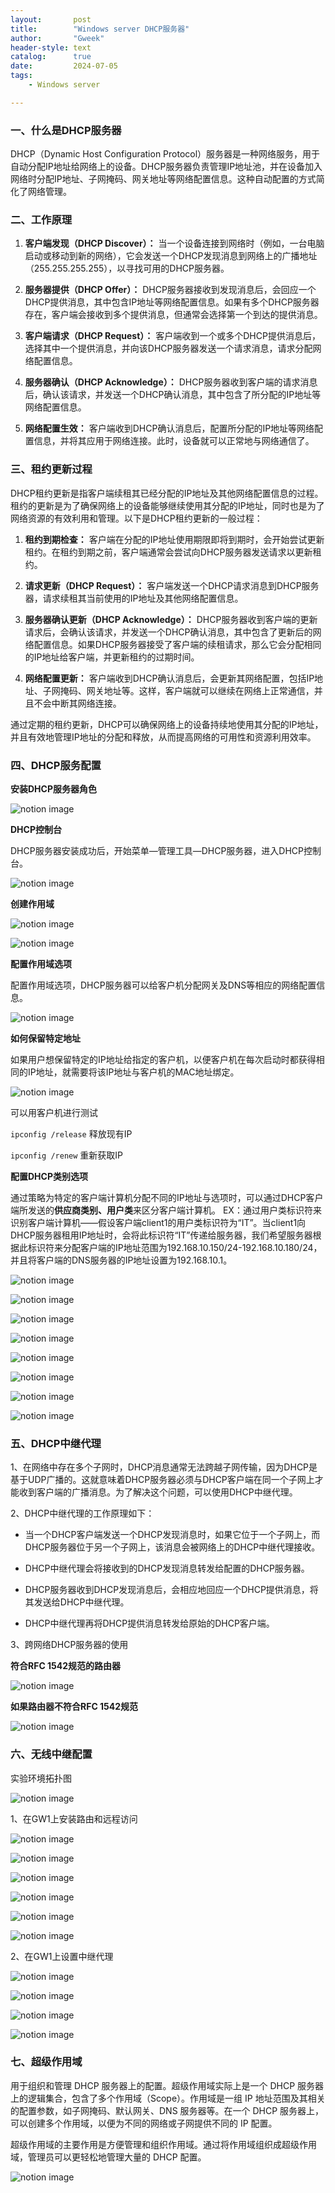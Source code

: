 ```yaml
---
layout:       post
title:        "Windows server DHCP服务器"
author:       "Gweek"
header-style: text
catalog:      true
date:         2024-07-05
tags:
    - Windows server

---
```


### 一、什么是DHCP服务器

DHCP（Dynamic Host Configuration Protocol）服务器是一种网络服务，用于自动分配IP地址给网络上的设备。DHCP服务器负责管理IP地址池，并在设备加入网络时分配IP地址、子网掩码、网关地址等网络配置信息。这种自动配置的方式简化了网络管理。

### 二、工作原理

1. **客户端发现（DHCP Discover）：** 当一个设备连接到网络时（例如，一台电脑启动或移动到新的网络），它会发送一个DHCP发现消息到网络上的广播地址（255.255.255.255），以寻找可用的DHCP服务器。

1. **服务器提供（DHCP Offer）：** DHCP服务器接收到发现消息后，会回应一个DHCP提供消息，其中包含IP地址等网络配置信息。如果有多个DHCP服务器存在，客户端会接收到多个提供消息，但通常会选择第一个到达的提供消息。

1. **客户端请求（DHCP Request）：** 客户端收到一个或多个DHCP提供消息后，选择其中一个提供消息，并向该DHCP服务器发送一个请求消息，请求分配网络配置信息。

1. **服务器确认（DHCP Acknowledge）：** DHCP服务器收到客户端的请求消息后，确认该请求，并发送一个DHCP确认消息，其中包含了所分配的IP地址等网络配置信息。

1. **网络配置生效：** 客户端收到DHCP确认消息后，配置所分配的IP地址等网络配置信息，并将其应用于网络连接。此时，设备就可以正常地与网络通信了。

### 三、租约更新过程

DHCP租约更新是指客户端续租其已经分配的IP地址及其他网络配置信息的过程。租约的更新是为了确保网络上的设备能够继续使用其分配的IP地址，同时也是为了网络资源的有效利用和管理。以下是DHCP租约更新的一般过程：

1. **租约到期检查：** 客户端在分配的IP地址使用期限即将到期时，会开始尝试更新租约。在租约到期之前，客户端通常会尝试向DHCP服务器发送请求以更新租约。

1. **请求更新（DHCP Request）：** 客户端发送一个DHCP请求消息到DHCP服务器，请求续租其当前使用的IP地址及其他网络配置信息。

1. **服务器确认更新（DHCP Acknowledge）：** DHCP服务器收到客户端的更新请求后，会确认该请求，并发送一个DHCP确认消息，其中包含了更新后的网络配置信息。如果DHCP服务器接受了客户端的续租请求，那么它会分配相同的IP地址给客户端，并更新租约的过期时间。

1. **网络配置更新：** 客户端收到DHCP确认消息后，会更新其网络配置，包括IP地址、子网掩码、网关地址等。这样，客户端就可以继续在网络上正常通信，并且不会中断其网络连接。

通过定期的租约更新，DHCP可以确保网络上的设备持续地使用其分配的IP地址，并且有效地管理IP地址的分配和释放，从而提高网络的可用性和资源利用效率。

### 四、DHCP服务配置

**安装DHCP服务器角色**

![notion image](https://www.notion.so/image/https%3A%2F%2Fprod-files-secure.s3.us-west-2.amazonaws.com%2F06074db3-42fc-4a83-b0ba-a5bba23b02a5%2F9910699e-9863-4de4-9801-16b1acc08b45%2FUntitled.png?table=block&id=11334dd3-90dd-463c-855b-e0115da2aff6&t=11334dd3-90dd-463c-855b-e0115da2aff6&width=432&cache=v2)

**DHCP控制台**

DHCP服务器安装成功后，开始菜单—管理工具—DHCP服务器，进入DHCP控制台。

![notion image](https://www.notion.so/image/https%3A%2F%2Fprod-files-secure.s3.us-west-2.amazonaws.com%2F06074db3-42fc-4a83-b0ba-a5bba23b02a5%2Fec28fe76-5385-4902-9770-251937e555b1%2FUntitled.png?table=block&id=d2fb8103-33b9-4740-86cc-012fe26cf685&t=d2fb8103-33b9-4740-86cc-012fe26cf685&width=432&cache=v2)

**创建作用域**

![notion image](https://www.notion.so/image/https%3A%2F%2Fprod-files-secure.s3.us-west-2.amazonaws.com%2F06074db3-42fc-4a83-b0ba-a5bba23b02a5%2F40ddfff1-0106-4124-9807-4e47704a1b71%2FUntitled.png?table=block&id=4cb5e6f4-4fb9-4511-ac11-15e4fc31d2b6&t=4cb5e6f4-4fb9-4511-ac11-15e4fc31d2b6&width=432&cache=v2)

![notion image](https://www.notion.so/image/https%3A%2F%2Fprod-files-secure.s3.us-west-2.amazonaws.com%2F06074db3-42fc-4a83-b0ba-a5bba23b02a5%2F6925bd5c-91ff-4201-a46b-8c8a9a05aedf%2FUntitled.png?table=block&id=9b94ba21-905c-4eba-aa99-89e781af6d58&t=9b94ba21-905c-4eba-aa99-89e781af6d58&width=432&cache=v2)

**配置作用域选项**

配置作用域选项，DHCP服务器可以给客户机分配网关及DNS等相应的网络配置信息。

![notion image](https://www.notion.so/image/https%3A%2F%2Fprod-files-secure.s3.us-west-2.amazonaws.com%2F06074db3-42fc-4a83-b0ba-a5bba23b02a5%2F4b8a1622-406a-4f43-896f-9ef682f48e7b%2FUntitled.png?table=block&id=9f5c9f62-60ff-4f48-bf41-12550ada287b&t=9f5c9f62-60ff-4f48-bf41-12550ada287b&width=432&cache=v2)

**如何保留特定地址**

如果用户想保留特定的IP地址给指定的客户机，以便客户机在每次启动时都获得相同的IP地址，就需要将该IP地址与客户机的MAC地址绑定。

![notion image](https://www.notion.so/image/https%3A%2F%2Fprod-files-secure.s3.us-west-2.amazonaws.com%2F06074db3-42fc-4a83-b0ba-a5bba23b02a5%2F5fcedfed-7367-4e56-a587-e4c90e9e8609%2FUntitled.png?table=block&id=137ef5b9-b89e-4180-a987-791a5e6c1701&t=137ef5b9-b89e-4180-a987-791a5e6c1701&width=432&cache=v2)

可以用客户机进行测试

`ipconfig /release` 释放现有IP

`ipconfig /renew` 重新获取IP

**配置DHCP类别选项**

通过策略为特定的客户端计算机分配不同的IP地址与选项时，可以通过DHCP客户端所发送的**供应商类别、用户类**来区分客户端计算机。 EX：通过用户类标识符来识别客户端计算机——假设客户端client1的用户类标识符为“IT”。当client1向DHCP服务器租用IP地址时，会将此标识符“IT”传递给服务器，我们希望服务器根据此标识符来分配客户端的IP地址范围为192.168.10.150/24-192.168.10.180/24，并且将客户端的DNS服务器的IP地址设置为192.168.10.1。

![notion image](https://www.notion.so/image/https%3A%2F%2Fprod-files-secure.s3.us-west-2.amazonaws.com%2F06074db3-42fc-4a83-b0ba-a5bba23b02a5%2F7999a32f-76a9-425c-b6b3-7f92a9cb23ae%2FUntitled.png?table=block&id=7ee62af8-bacd-4344-aca1-73d97b0a71ad&t=7ee62af8-bacd-4344-aca1-73d97b0a71ad&width=432&cache=v2)

![notion image](https://www.notion.so/image/https%3A%2F%2Fprod-files-secure.s3.us-west-2.amazonaws.com%2F06074db3-42fc-4a83-b0ba-a5bba23b02a5%2F68573912-5380-47f4-b8f3-74816c28e9d8%2FUntitled.png?table=block&id=969d97d7-1aab-4917-a027-af4007ee1df6&t=969d97d7-1aab-4917-a027-af4007ee1df6&width=480&cache=v2)

![notion image](https://www.notion.so/image/https%3A%2F%2Fprod-files-secure.s3.us-west-2.amazonaws.com%2F06074db3-42fc-4a83-b0ba-a5bba23b02a5%2F7c7a3204-21f3-49f6-94b8-76bf2a9cdb59%2FUntitled.png?table=block&id=d6c4d839-2231-4e31-8f90-fbd6d1d6208a&t=d6c4d839-2231-4e31-8f90-fbd6d1d6208a&width=480&cache=v2)

![notion image](https://www.notion.so/image/https%3A%2F%2Fprod-files-secure.s3.us-west-2.amazonaws.com%2F06074db3-42fc-4a83-b0ba-a5bba23b02a5%2F26354a1e-85c5-45a2-b08e-4911db589520%2FUntitled.png?table=block&id=3811eee1-2386-4494-be88-678b5d31dca3&t=3811eee1-2386-4494-be88-678b5d31dca3&width=480&cache=v2)

![notion image](https://www.notion.so/image/https%3A%2F%2Fprod-files-secure.s3.us-west-2.amazonaws.com%2F06074db3-42fc-4a83-b0ba-a5bba23b02a5%2F18a7c00b-e8bc-4814-ac7c-3c9110f2518c%2FUntitled.png?table=block&id=000938f7-b56b-4601-9cc9-fc1bb4e9d70d&t=000938f7-b56b-4601-9cc9-fc1bb4e9d70d&width=480&cache=v2)

![notion image](https://www.notion.so/image/https%3A%2F%2Fprod-files-secure.s3.us-west-2.amazonaws.com%2F06074db3-42fc-4a83-b0ba-a5bba23b02a5%2F64df04cb-d195-4d34-b124-c3a6f1663e31%2FUntitled.png?table=block&id=107b82a3-0c6c-46e1-8dfe-3e16500cf6ed&t=107b82a3-0c6c-46e1-8dfe-3e16500cf6ed&width=480&cache=v2)

![notion image](https://www.notion.so/image/https%3A%2F%2Fprod-files-secure.s3.us-west-2.amazonaws.com%2F06074db3-42fc-4a83-b0ba-a5bba23b02a5%2Fe49cbb13-ed24-43a6-a471-de0e313b8051%2FUntitled.png?table=block&id=629887f6-7a94-43ba-9199-adaf3a9cacf6&t=629887f6-7a94-43ba-9199-adaf3a9cacf6&width=480&cache=v2)

![notion image](https://www.notion.so/image/https%3A%2F%2Fprod-files-secure.s3.us-west-2.amazonaws.com%2F06074db3-42fc-4a83-b0ba-a5bba23b02a5%2Fbaae6ddc-006c-47cc-a0a0-2839f0ccbdce%2FUntitled.png?table=block&id=88e46753-3b98-47d7-8f56-2bbb5e9cd942&t=88e46753-3b98-47d7-8f56-2bbb5e9cd942&width=480&cache=v2)

### 五、DHCP中继代理

1、在网络中存在多个子网时，DHCP消息通常无法跨越子网传输，因为DHCP是基于UDP广播的。这就意味着DHCP服务器必须与DHCP客户端在同一个子网上才能收到客户端的广播消息。为了解决这个问题，可以使用DHCP中继代理。

2、DHCP中继代理的工作原理如下：

- 当一个DHCP客户端发送一个DHCP发现消息时，如果它位于一个子网上，而DHCP服务器位于另一个子网上，该消息会被网络上的DHCP中继代理接收。

- DHCP中继代理会将接收到的DHCP发现消息转发给配置的DHCP服务器。

- DHCP服务器收到DHCP发现消息后，会相应地回应一个DHCP提供消息，将其发送给DHCP中继代理。

- DHCP中继代理再将DHCP提供消息转发给原始的DHCP客户端。

3、跨网络DHCP服务器的使用

**符合RFC 1542规范的路由器** 

![notion image](https://www.notion.so/image/https%3A%2F%2Fprod-files-secure.s3.us-west-2.amazonaws.com%2F06074db3-42fc-4a83-b0ba-a5bba23b02a5%2F0c3fdf33-dc27-454f-b9a0-85b984eb29f2%2FUntitled.png?table=block&id=c29d1ef4-f567-4392-803e-bc5c9d3409a0&t=c29d1ef4-f567-4392-803e-bc5c9d3409a0&width=432&cache=v2)

**如果路由器不符合RFC 1542规范**

![notion image](https://www.notion.so/image/https%3A%2F%2Fprod-files-secure.s3.us-west-2.amazonaws.com%2F06074db3-42fc-4a83-b0ba-a5bba23b02a5%2F1911a731-7f5b-43d7-836f-339e845e2fd0%2FUntitled.png?table=block&id=9a1bb08f-bdae-408f-9046-6d8a749b60db&t=9a1bb08f-bdae-408f-9046-6d8a749b60db&width=432&cache=v2)

### 六、无线中继配置

实验环境拓扑图

![notion image](https://www.notion.so/image/https%3A%2F%2Fprod-files-secure.s3.us-west-2.amazonaws.com%2F06074db3-42fc-4a83-b0ba-a5bba23b02a5%2Ffec216c1-acc5-47c9-a959-1924924dae34%2FUntitled.png?table=block&id=db84c0ef-cc68-4789-891e-0f263945d350&t=db84c0ef-cc68-4789-891e-0f263945d350&width=480&cache=v2)

1、在GW1上安装路由和远程访问

![notion image](https://www.notion.so/image/https%3A%2F%2Fprod-files-secure.s3.us-west-2.amazonaws.com%2F06074db3-42fc-4a83-b0ba-a5bba23b02a5%2Feb08d778-5a74-4c07-a087-c5fb1aa43feb%2FUntitled.png?table=block&id=c555c668-b637-4c02-8197-7d0343f0dd0d&t=c555c668-b637-4c02-8197-7d0343f0dd0d&width=480&cache=v2)

![notion image](https://www.notion.so/image/https%3A%2F%2Fprod-files-secure.s3.us-west-2.amazonaws.com%2F06074db3-42fc-4a83-b0ba-a5bba23b02a5%2Fa1587584-4537-484e-bc69-6422c846847d%2FUntitled.png?table=block&id=647f4687-4b6a-4089-8f72-7fa307ea8e58&t=647f4687-4b6a-4089-8f72-7fa307ea8e58&width=480&cache=v2)

![notion image](https://www.notion.so/image/https%3A%2F%2Fprod-files-secure.s3.us-west-2.amazonaws.com%2F06074db3-42fc-4a83-b0ba-a5bba23b02a5%2F3c577a93-24c6-4694-8763-7a5e22cace6f%2FUntitled.png?table=block&id=381e6d74-8a62-4c9f-ade6-364c8ba03a65&t=381e6d74-8a62-4c9f-ade6-364c8ba03a65&width=480&cache=v2)

![notion image](https://www.notion.so/image/https%3A%2F%2Fprod-files-secure.s3.us-west-2.amazonaws.com%2F06074db3-42fc-4a83-b0ba-a5bba23b02a5%2F952909b3-4dcf-46e8-bf7f-64e49145e0a2%2FUntitled.png?table=block&id=c2939e06-fd8c-42a0-8e02-bde00ef59fad&t=c2939e06-fd8c-42a0-8e02-bde00ef59fad&width=480&cache=v2)

![notion image](https://www.notion.so/image/https%3A%2F%2Fprod-files-secure.s3.us-west-2.amazonaws.com%2F06074db3-42fc-4a83-b0ba-a5bba23b02a5%2F72fb5e1c-60b5-4a8f-93a0-a3a06603844c%2FUntitled.png?table=block&id=34201c5e-a8ba-4d8a-8e3c-e76254fab017&t=34201c5e-a8ba-4d8a-8e3c-e76254fab017&width=480&cache=v2)

![notion image](https://www.notion.so/image/https%3A%2F%2Fprod-files-secure.s3.us-west-2.amazonaws.com%2F06074db3-42fc-4a83-b0ba-a5bba23b02a5%2Fbda9d68f-c0ae-4198-91a2-a3574a960207%2FUntitled.png?table=block&id=47abc17f-ab62-4f84-8be4-1ab018288ebe&t=47abc17f-ab62-4f84-8be4-1ab018288ebe&width=480&cache=v2)

2、在GW1上设置中继代理

![notion image](https://www.notion.so/image/https%3A%2F%2Fprod-files-secure.s3.us-west-2.amazonaws.com%2F06074db3-42fc-4a83-b0ba-a5bba23b02a5%2Fb080ba6a-b0f0-48b6-983a-06d277ac58fe%2FUntitled.png?table=block&id=a44222ff-9876-48f1-bf18-fccef08c2faf&t=a44222ff-9876-48f1-bf18-fccef08c2faf&width=480&cache=v2)

![notion image](https://www.notion.so/image/https%3A%2F%2Fprod-files-secure.s3.us-west-2.amazonaws.com%2F06074db3-42fc-4a83-b0ba-a5bba23b02a5%2Fc6904981-b5e6-44e9-a59b-d96a815a0b45%2FUntitled.png?table=block&id=ef801289-9c05-48af-b211-2335162e76a5&t=ef801289-9c05-48af-b211-2335162e76a5&width=480&cache=v2)

![notion image](https://www.notion.so/image/https%3A%2F%2Fprod-files-secure.s3.us-west-2.amazonaws.com%2F06074db3-42fc-4a83-b0ba-a5bba23b02a5%2F7764af56-a260-4f2a-bcda-49ab5ce11394%2FUntitled.png?table=block&id=7ce81bfd-dce3-4464-87e5-56edd8382ceb&t=7ce81bfd-dce3-4464-87e5-56edd8382ceb&width=480&cache=v2)

![notion image](https://www.notion.so/image/https%3A%2F%2Fprod-files-secure.s3.us-west-2.amazonaws.com%2F06074db3-42fc-4a83-b0ba-a5bba23b02a5%2F3860d36d-2be9-4e78-9e3d-91ceaa88e379%2FUntitled.png?table=block&id=6c536736-51de-4af0-b97b-a5e16fc2b404&t=6c536736-51de-4af0-b97b-a5e16fc2b404&width=480&cache=v2)

 

### 七、超级作用域

用于组织和管理 DHCP 服务器上的配置。超级作用域实际上是一个 DHCP 服务器上的逻辑集合，包含了多个作用域（Scope）。作用域是一组 IP 地址范围及其相关的配置参数，如子网掩码、默认网关、DNS 服务器等。在一个 DHCP 服务器上，可以创建多个作用域，以便为不同的网络或子网提供不同的 IP 配置。

超级作用域的主要作用是方便管理和组织作用域。通过将作用域组织成超级作用域，管理员可以更轻松地管理大量的 DHCP 配置。

![notion image](https://www.notion.so/image/https%3A%2F%2Fprod-files-secure.s3.us-west-2.amazonaws.com%2F06074db3-42fc-4a83-b0ba-a5bba23b02a5%2F43a12ab5-0c3e-45b3-985e-fb62b871d31b%2Fimage.jpeg?table=block&id=964c2af2-9646-4847-aa18-6618dcebf360&t=964c2af2-9646-4847-aa18-6618dcebf360&width=796&cache=v2)

